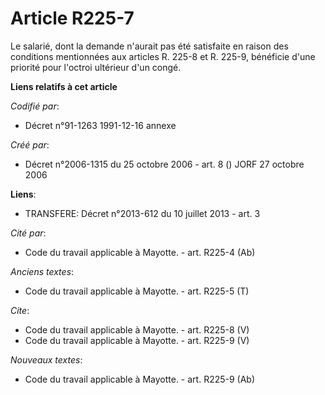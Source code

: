 # Article R225-7

Le salarié, dont la demande n'aurait pas été satisfaite en raison des conditions mentionnées aux articles R. 225-8 et R.
225-9, bénéficie d'une priorité pour l'octroi ultérieur d'un congé.

**Liens relatifs à cet article**

_Codifié par_:

  - Décret n°91-1263 1991-12-16 annexe

_Créé par_:

  - Décret n°2006-1315 du 25 octobre 2006 - art. 8 () JORF 27 octobre 2006

**Liens**:

  - TRANSFERE: Décret n°2013-612 du 10 juillet 2013 - art. 3

_Cité par_:

  - Code du travail applicable à Mayotte. - art. R225-4 (Ab)

_Anciens textes_:

  - Code du travail applicable à Mayotte. - art. R225-5 (T)

_Cite_:

  - Code du travail applicable à Mayotte. - art. R225-8 (V)
  - Code du travail applicable à Mayotte. - art. R225-9 (V)

_Nouveaux textes_:

  - Code du travail applicable à Mayotte. - art. R225-9 (Ab)
